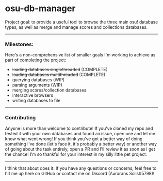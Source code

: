 # osu-db-manager
Project goal: to provide a useful tool to browse the three main osu! database types, as well as merge and manage scores
and collections databases.

---
### Milestones:
Here's a non-comprehensive list of smaller goals I'm working to achieve as part of completing the project:
- ~~loading databases singlethreaded~~ (COMPLETE)
- ~~loading databases multithreaded~~ (COMPLETE)
- querying databases (WIP)
- parsing arguments (WIP)
- merging scores/collection databases
- interactive browsers
- writing databases to file

---
### Contributing
Anyone is more than welcome to contribute! If you've cloned my repo and tested it with your own databases and found an
issue, open one and let me know what went wrong! If you think you've got a better way of doing something I've done 
(let's face it, it's probably a better way) or another way of going about the task entirely, open a PR and I'll review
it as soon as I get the chance! I'm so thankful for your interest in my silly little pet project.

---


I think that about does it. If you have any questions or concerns, feel free to hit me up here on GitHub or contact me
on Discord (Aurorans Solis#5798)!